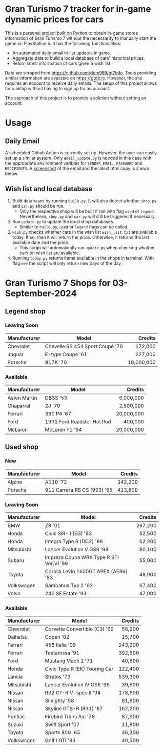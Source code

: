 # Gran Turismo 7 tracker for in-game dynamic prices for cars

This is a personal project built on Python to obtain in-game stores information of Gran Turismo 7 without the necessarity to manually start the game on PlayStation 5. It has the following functionalities:

- An automated daily email to list updates in game.
- Aggregate data to build a local database of cars' historical prices,
- Return latest information of cars given a wish list.

Data are scraped from https://github.com/ddm999/gt7info. Tools providing similar information are available on https://gtdb.io. However, the site requires an account to receive daily emails. The setup of this project allows for a setup without having to sign up for an account.

The approach of this project is to provide a solution without setting an account.

# Usage

## Daily Email

A scheduled Github Action is currently set up. However, the user can easily set up a similar system. Only `email_update.py` is needed in this case with the appropriate environment varibles for `SENDER_EMAIL`, `PASSWORD` and `RECIPIENTS`. A [screenshot](https://raw.githubusercontent.com/marcohoucheng/Gran-Turismo-7-Price-Tracker/main/data/email_screenshot.png) of the email and the latest html copy is shown below.

## Wish list and local database

1. Build databases by running `build.py`. It will also detect whether `shop.py` and `car.py` should be run.
    - Only the respective shop will be built if ran with flag `used` or `legend`. Nevertheless, `shop.py` and `car.py` will still be triggered if necessary.
2. Run `update.py` to update the local shop databases.
    - Similar to `build.py`, `used` or `legend` flags can be called.
3. `wish.py` checks whether cars in the wish list `wish_list.txt` are available today. If so, then it will return the price. Otherwise, it returns the last available date and the price.
    - This script will automatically run `update.py` when checking whather cars on wish list are available.
4. Running `today.py` returns items available in the shops in terminal. With flag `new` the script will only return new days of the day.


# Gran Turismo 7 Shops for 03-September-2024



## Legend shop

### Leaving Soon
 | Manufacturer | Model | Credits |
 | --- | --- | --: |
|Chevrolet|Chevelle SS 454 Sport Coupé '70|172,000|
|Jaguar|E-type Coupe '61|227,000|
|Porsche|917K '70|18,000,000|

### Available
 | Manufacturer | Model | Credits |
 | --- | --- | --: |
|Aston Martin|DB3S '53|6,000,000|
|Chaparral|2J '70|2,500,000|
|Ferrari|330 P4 '67|20,000,000|
|Ford|1932 Ford Roadster Hot Rod|400,000|
|McLaren|McLaren F1 '94|20,000,000|


## Used shop

### New
 | Manufacturer | Model | Credits |
 | --- | --- | --: |
|Alpine|A110 '72|142,200|
|Porsche|911 Carrera RS CS (993) '95|413,800|

### Leaving Soon
 | Manufacturer | Model | Credits |
 | --- | --- | --: |
|BMW|Z8 '01|267,200|
|Honda|Civic SiR-II (EG) '93|52,500|
|Honda|Integra Type R (DC2) '98|62,200|
|Mitsubishi|Lancer Evolution V GSR '98|80,100|
|Subaru|Impreza Coupe WRX Type R STi Ver.VI '99|55,000|
|Toyota|Corolla Levin 1600GT APEX (AE86) '83|48,900|
|Volkswagen|Sambabus Typ 2 '62|67,400|
|Volvo|240 SE Estate '93|47,000|

### Available
 | Manufacturer | Model | Credits |
 | --- | --- | --: |
|Chevrolet|Corvette Convertible (C3) '69|58,200|
|Daihatsu|Copen '02|15,700|
|Ferrari|458 Italia '09|243,200|
|Ferrari|Testarossa '91|392,500|
|Ford|Mustang Mach 1 '71|40,800|
|Honda|Civic Type R (EK) Touring Car|122,400|
|Lancia|Stratos '73|539,300|
|Mitsubishi|Lancer Evolution IV GSR '96|39,600|
|Nissan|R32 GT-R V-spec II '94|178,600|
|Nissan|Sileighty '98|81,600|
|Nissan|Skyline GTS-R (R31) '87|162,200|
|Pontiac|Firebird Trans Am '78|87,900|
|Suzuki|Swift Sport '07|11,800|
|Toyota|Sports 800 '65|46,300|
|Volkswagen|Golf I GTI '83|40,500|
